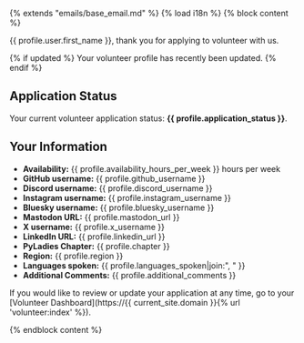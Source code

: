 {% extends "emails/base_email.md" %}
{% load i18n %}
{% block content %}

{{ profile.user.first_name }}, thank you for applying to volunteer with us.

{% if updated %}
Your volunteer profile has recently been updated.
{% endif %}

## Application Status

Your current volunteer application status: **{{ profile.application_status }}**.

## Your Information

- **Availability:** {{ profile.availability_hours_per_week }} hours per week
- **GitHub username:** {{ profile.github_username }}
- **Discord username:** {{ profile.discord_username }}
- **Instagram username:** {{ profile.instagram_username }}
- **Bluesky username:** {{ profile.bluesky_username }}
- **Mastodon URL:** {{ profile.mastodon_url }}
- **X username:** {{ profile.x_username }}
- **LinkedIn URL:** {{ profile.linkedin_url }}
- **PyLadies Chapter:** {{ profile.chapter }}
- **Region:** {{ profile.region }}
- **Languages spoken:** {{ profile.languages_spoken|join:", " }}
- **Additional Comments:** {{ profile.additional_comments }}

If you would like to review or update your application at any time, go to your [Volunteer Dashboard](https://{{ current_site.domain }}{% url 'volunteer:index' %}).

{% endblock content %}